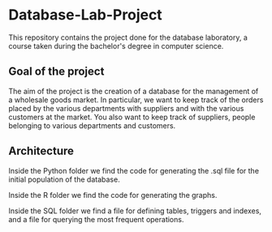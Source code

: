 # Database-Lab-Project
This repository contains the project done for the database laboratory, a course taken during the bachelor's degree in computer science.
## Goal of the project
The aim of the project is the creation of a database for the management of a wholesale goods market.
In particular, we want to keep track of the orders placed by the various departments with suppliers and with the various customers at the market. You also want to keep track of suppliers, people belonging to various departments and customers.
## Architecture

Inside the Python folder we find the code for generating the .sql file for the initial population of the database.

Inside the R folder we find the code for generating the graphs.

Inside the SQL folder we find a file for defining tables, triggers and indexes, and a file for querying the most frequent operations.
